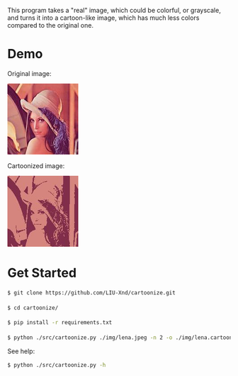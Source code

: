 This program takes a "real" image, which could be
colorful, or grayscale, and turns it into a
cartoon-like image, which has much less colors
compared to the original one.

# Demo

Original image:

![lena](img/lena.jpeg)

Cartoonized image:

![lena_cartoon](img/lena.cartoon.jpeg)

# Get Started

```Bash
$ git clone https://github.com/LIU-Xnd/cartoonize.git

$ cd cartoonize/

$ pip install -r requirements.txt

$ python ./src/cartoonize.py ./img/lena.jpeg -n 2 -o ./img/lena.cartoon.jpeg
```

See help:

```Bash
$ python ./src/cartoonize.py -h
```